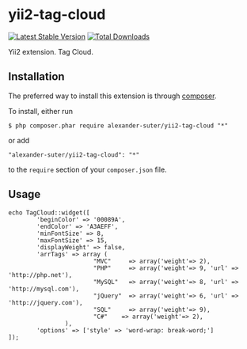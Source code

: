 yii2-tag-cloud
==============

[![Latest Stable Version](https://poser.pugx.org/alexander-suter/yii2-tag-cloud/v/stable)](https://packagist.org/packages/alexander-suter/yii2-tag-cloud)
[![Total Downloads](https://poser.pugx.org/alexander-suter/yii2-tag-cloud/downloads)](https://packagist.org/packages/alexander-suter/yii2-tag-cloud)

Yii2 extension. Tag Cloud.

## Installation

The preferred way to install this extension is through [composer](http://getcomposer.org/download/).

To install, either run

```
$ php composer.phar require alexander-suter/yii2-tag-cloud "*"
```

or add

```
"alexander-suter/yii2-tag-cloud": "*"
```

to the ```require``` section of your `composer.json` file.

## Usage

~~~
echo TagCloud::widget([
		'beginColor' => '00089A',
		'endColor' => 'A3AEFF',
		'minFontSize' => 8,
		'maxFontSize' => 15,
        'displayWeight' => false,
		'arrTags' => array (
                        "MVC"     => array('weight'=> 2),
                        "PHP"     => array('weight'=> 9, 'url' => 'http://php.net'),
                        "MySQL"   => array('weight'=> 8, 'url' => 'http://mysql.com'),
                        "jQuery"  => array('weight'=> 6, 'url' => 'http://jquery.com'),
                        "SQL"     => array('weight'=> 9),
                        "C#"    => array('weight'=> 2),
                ),
		'options' => ['style' => 'word-wrap: break-word;']
]);
~~~
